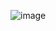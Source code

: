 ![image](https://github.com/shmnmengm/shmnmengm/assets/151016258/0c732b3d-768f-4012-abd2-6a1a4219c312)
